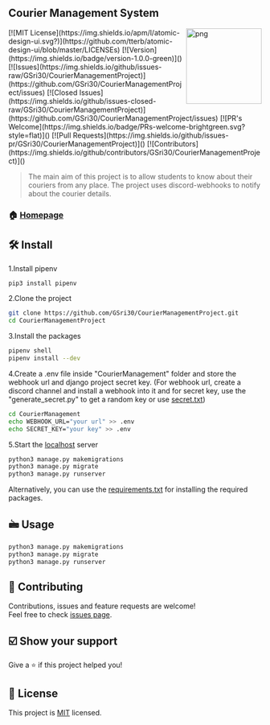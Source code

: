 ## Courier Management System

<img align="right" src="__images/readme.gif" alt="png" width=150 height=150>
[![MIT License](https://img.shields.io/apm/l/atomic-design-ui.svg?)](https://github.com/tterb/atomic-design-ui/blob/master/LICENSEs)
[![Version](https://img.shields.io/badge/version-1.0.0-green)]()
[![Issues](https://img.shields.io/github/issues-raw/GSri30/CourierManagementProject)](https://github.com/GSri30/CourierManagementProject/issues)
[![Closed Issues](https://img.shields.io/github/issues-closed-raw/GSri30/CourierManagementProject)](https://github.com/GSri30/CourierManagementProject/issues)
[![PR's Welcome](https://img.shields.io/badge/PRs-welcome-brightgreen.svg?style=flat)]() 
[![Pull Requests](https://img.shields.io/github/issues-pr/GSri30/CourierManagementProject)]()
[![Contributors](https://img.shields.io/github/contributors/GSri30/CourierManagementProject)]()


> The main aim of this project is to allow students to know about their couriers from any place. The project uses discord-webhooks to notify about the courier details.


### 🏠 [Homepage](#)

## 🛠️ Install
1.Install pipenv

```sh
pip3 install pipenv
```
2.Clone the project

```sh
git clone https://github.com/GSri30/CourierManagementProject.git
cd CourierManagementProject
```
3.Install the packages

```sh
pipenv shell
pipenv install --dev
```
4.Create a .env file inside "CourierManagement" folder and store the webhook url and django project secret key.
(For webhook url, create a discord channel and install a webhook into it and for secret key, use the "generate_secret.py" to get a random key or use <a href="https://raw.githubusercontent.com/GSri30/CourierManagementProject/main/secret.txt?token=ANBXICVSZEW7AJV6QSB2ISC75ZXMO">secret.txt</a>)
```sh
cd CourierManagement
echo WEBHOOK_URL="your url" >> .env
echo SECRET_KEY="your key" >> .env
```


5.Start the <a href="http://127.0.0.1:8000/">localhost</a> server

```sh
python3 manage.py makemigrations
python3 manage.py migrate
python3 manage.py runserver
```

Alternatively, you can use the <a href="https://raw.githubusercontent.com/GSri30/CourierManagementProject/main/requirements.txt?token=ANBXICQM5X7WWYL7O6O7YRK75XYUI">requirements.txt</a> for installing the required packages.
 

## 🖮 Usage

```sh
python3 manage.py makemigrations
python3 manage.py migrate
python3 manage.py runserver
```

<!--!Disabled-->
<!--Edit this section after making contributions. Only PRs of contributors will be merged!-->
<!-- ## 👤 Contributors
<table>
  <tr>
    <td align="center"><a href=""><img src="" width="100px;" alt=""/></td>
  </tr>
</table> -->

## 🤝 Contributing

Contributions, issues and feature requests are welcome!<br />Feel free to check [issues page](https://github.com/GSri30/CourierManagementProject/issues). 

## ☑️ Show your support

Give a ⭐️ if this project helped you!

## 📝 License

This project is [MIT](https://github.com/GSri30/CourierManagementProject/blob/main/LICENSE) licensed.
